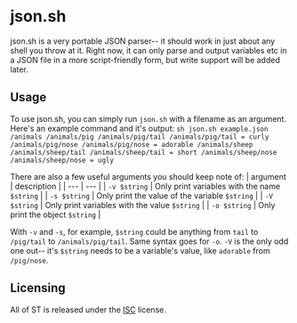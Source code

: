 # json.sh
json.sh is a very portable JSON parser-- 
it should work in just about any shell you throw at it.
Right now, it can only parse and output variables etc
in a JSON file in a more script-friendly form, but write
support will be added later.


Usage
-------
To use json.sh, you can simply run `json.sh` with a filename as an argument.
Here's an example command and it's output:
`sh json.sh example.json`
`
/animals
/animals/pig
/animals/pig/tail
/animals/pig/tail = curly
/animals/pig/nose
/animals/pig/nose = adorable
/animals/sheep
/animals/sheep/tail
/animals/sheep/tail = short
/animals/sheep/nose
/animals/sheep/nose = ugly
`

There are also a few useful arguments you should keep note of:
| argument | description |
| --- | --- |
| `-v $string` | Only print variables with the name `$string` |
| `-s $string` | Only print the value of the variable `$string` |
| `-V $string` | Only print variables with the value `$string` |
| `-o $string` | Only print the object `$string` |

With `-v` and `-s`, for example, `$string` could be anything from `tail` to `/pig/tail` to `/animals/pig/tail`.
Same syntax goes for `-o`. `-V` is the only odd one out-- it's `$string` needs to be a variable's value, like `adorable` from `/pig/nose`.



Licensing
-----------
All of ST is released under the
[ISC](https://opensource.org/licenses/ISC) license.

